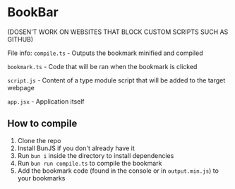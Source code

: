 # BookBar

(DOSEN'T WORK ON WEBSITES THAT BLOCK CUSTOM SCRIPTS SUCH AS GITHUB)

File info:
`compile.ts` - Outputs the bookmark minified and compiled

`bookmark.ts` - Code that will be ran when the bookmark is clicked

`script.js` - Content of a type module script that will be added to the target webpage

`app.jsx` - Application itself

## How to compile

1. Clone the repo
2. Install BunJS if you don't already have it
3. Run `bun i` inside the directory to install dependencies
4. Run `bun run compile.ts` to compile the bookmark
5. Add the bookmark code (found in the console or in `output.min.js`) to your bookmarks
